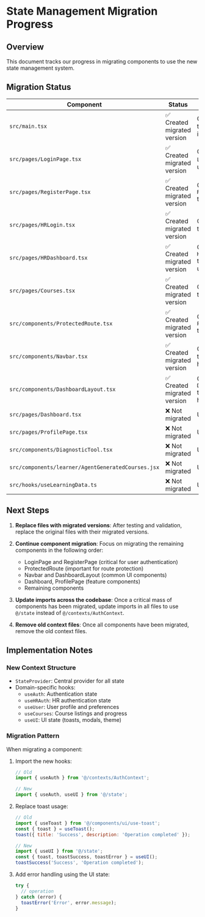 # State Management Migration Progress

## Overview

This document tracks our progress in migrating components to use the new state management system. 

## Migration Status

| Component | Status | Notes |
|-----------|--------|-------|
| `src/main.tsx` | ✅ Created migrated version | Created `mainMigrated.tsx` that uses StateProvider instead of AuthProvider |
| `src/pages/LoginPage.tsx` | ✅ Created migrated version | Created `LoginPageMigrated.tsx` that uses useAuth hook |
| `src/pages/RegisterPage.tsx` | ✅ Created migrated version | Created `RegisterPageMigrated.tsx` that uses useAuth hook |
| `src/pages/HRLogin.tsx` | ✅ Created migrated version | Created `HRLoginMigrated.tsx` that uses useHRAuth hook |
| `src/pages/HRDashboard.tsx` | ✅ Created migrated version | Created `HRDashboardMigrated.tsx` that uses useHRAuth and useUI hooks |
| `src/pages/Courses.tsx` | ✅ Created migrated version | Created `CoursesMigrated.tsx` that uses useCourses hook |
| `src/components/ProtectedRoute.tsx` | ✅ Created migrated version | Created `ProtectedRouteMigrated.tsx` that uses useAuth hook |
| `src/components/Navbar.tsx` | ✅ Created migrated version | Created `NavbarMigrated.tsx` that uses useAuth and useUI hooks |
| `src/components/DashboardLayout.tsx` | ✅ Created migrated version | Created `DashboardLayoutMigrated.tsx` that uses useAuth and useUI hooks |
| `src/pages/Dashboard.tsx` | ❌ Not migrated | Uses old AuthContext |
| `src/pages/ProfilePage.tsx` | ❌ Not migrated | Uses old AuthContext |
| `src/components/DiagnosticTool.tsx` | ❌ Not migrated | Uses old AuthContext |
| `src/components/learner/AgentGeneratedCourses.jsx` | ❌ Not migrated | Uses old AuthContext |
| `src/hooks/useLearningData.ts` | ❌ Not migrated | Uses old AuthContext |

## Next Steps

1. **Replace files with migrated versions**: After testing and validation, replace the original files with their migrated versions.

2. **Continue component migration**: Focus on migrating the remaining components in the following order:
   - LoginPage and RegisterPage (critical for user authentication)
   - ProtectedRoute (important for route protection)
   - Navbar and DashboardLayout (common UI components)
   - Dashboard, ProfilePage (feature components)
   - Remaining components

3. **Update imports across the codebase**: Once a critical mass of components has been migrated, update imports in all files to use `@/state` instead of `@/contexts/AuthContext`.

4. **Remove old context files**: Once all components have been migrated, remove the old context files.

## Implementation Notes

### New Context Structure
- `StateProvider`: Central provider for all state
- Domain-specific hooks:
  - `useAuth`: Authentication state
  - `useHRAuth`: HR authentication state
  - `useUser`: User profile and preferences
  - `useCourses`: Course listings and progress
  - `useUI`: UI state (toasts, modals, theme)

### Migration Pattern

When migrating a component:

1. Import the new hooks:
   ```jsx
   // Old
   import { useAuth } from '@/contexts/AuthContext';
   
   // New
   import { useAuth, useUI } from '@/state';
   ```

2. Replace toast usage:
   ```jsx
   // Old
   import { useToast } from '@/components/ui/use-toast';
   const { toast } = useToast();
   toast({ title: 'Success', description: 'Operation completed' });
   
   // New
   import { useUI } from '@/state';
   const { toast, toastSuccess, toastError } = useUI();
   toastSuccess('Success', 'Operation completed');
   ```

3. Add error handling using the UI state:
   ```jsx
   try {
     // operation
   } catch (error) {
     toastError('Error', error.message);
   }
   ``` 